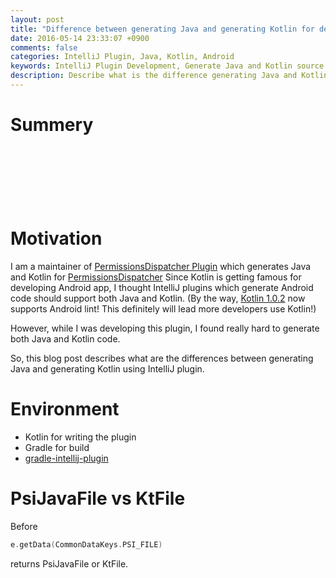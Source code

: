 ```yaml
---
layout: post
title: "Difference between generating Java and generating Kotlin for developing IntelliJ plugin"
date: 2016-05-14 23:33:07 +0900
comments: false
categories: IntelliJ Plugin, Java, Kotlin, Android
keywords: IntelliJ Plugin Development, Generate Java and Kotlin source
description: Describe what is the difference generating Java and Kotlin
---
```


# Summery

<script async src="//pagead2.googlesyndication.com/pagead/js/adsbygoogle.js"></script>
<!-- 728x90 -->
<ins class="adsbygoogle"
     style="display:inline-block;width:728px;height:90px"
     data-ad-client="ca-pub-3940616565912592"
     data-ad-slot="7693358062"></ins>
<script>
(adsbygoogle = window.adsbygoogle || []).push({});
</script>

<!-- more -->

# Motivation

I am a maintainer of [PermissionsDispatcher Plugin](https://github.com/shiraji/permissions-dispatcher-plugin) which generates Java and Kotlin for [PermissionsDispatcher](https://github.com/hotchemi/PermissionsDispatcher)
Since Kotlin is getting famous for developing Android app, I thought IntelliJ plugins which generate Android code should support both Java and Kotlin. (By the way, [Kotlin 1.0.2](http://blog.jetbrains.com/kotlin/2016/05/kotlin-1-0-2-is-here/) now supports Android lint! This definitely will lead more developers use Kotlin!)

However, while I was developing this plugin, I found really hard to generate both Java and Kotlin code.

So, this blog post describes what are the differences between generating Java and generating Kotlin using IntelliJ plugin.

# Environment

* Kotlin for writing the plugin
* Gradle for build
* [gradle-intellij-plugin](https://github.com/JetBrains/gradle-intellij-plugin)

# PsiJavaFile vs KtFile

Before

```kotlin
e.getData(CommonDataKeys.PSI_FILE)
```

returns PsiJavaFile or KtFile.
